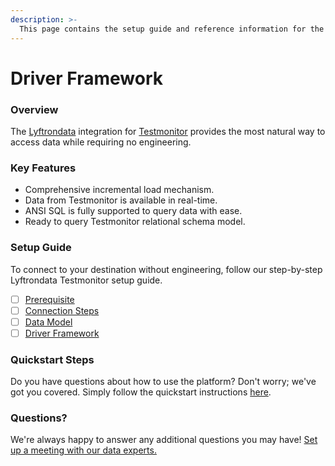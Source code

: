 ```yaml
---
description: >-
  This page contains the setup guide and reference information for the Testmonitor source connector.
---
```


# Driver Framework

### Overview

The [Lyftrondata](https://www.lyftrondata.com/) integration for [Testmonitor](https://www.lyftrondata.com/integration/commerce-analytics/test-monitor/) provides the most natural way to access data while requiring no engineering.

### Key Features

* Comprehensive incremental load mechanism.
* Data from Testmonitor is available in real-time.&#x20;
* ANSI SQL is fully supported to query data with ease.
* Ready to query Testmonitor relational schema model.

### Setup Guide

To connect to your destination without engineering, follow our step-by-step Lyftrondata Testmonitor setup guide.

* [ ] [Prerequisite](../prerequisite.md)
* [ ] [Connection Steps](../connection-steps.md)
* [ ] [Data Model](../data-model/erd.md)
* [ ] [Driver Framework](../driver-framework/)

### Quickstart Steps

Do you have questions about how to use the platform? Don't worry; we've got you covered. Simply follow the quickstart instructions [here](../driver-framework/README.md).

### Questions? <a href="#questions" id="questions"></a>

We're always happy to answer any additional questions you may have! [Set up a meeting with our data experts.](https://www.lyftrondata.com/book-a-meeting/)


